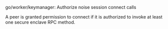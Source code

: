 go/worker/keymanager: Authorize noise session connect calls

A peer is granted permission to connect if it is authorized
to invoke at least one secure enclave RPC method.
